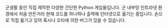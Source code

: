군생활 동안 직접 제작한 다양한 간단한 Python 게임들입니다.
군 내부망 인트라넷 환경에서 처음 만든거라 현재 코드를 하나하나 출력해 인터넷으로 옮기는 중입니다. 손으로 직접 옮기고 있어 혹시나 오타에 의한 버그가 있을 수 있습니다.